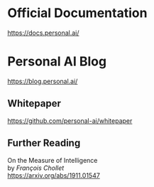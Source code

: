 # Official Documentation
https://docs.personal.ai/

# Personal AI Blog  
https://blog.personal.ai/  

## Whitepaper  
https://github.com/personal-ai/whitepaper  

## Further Reading
On the Measure of Intelligence  
by _François Chollet_  
https://arxiv.org/abs/1911.01547
